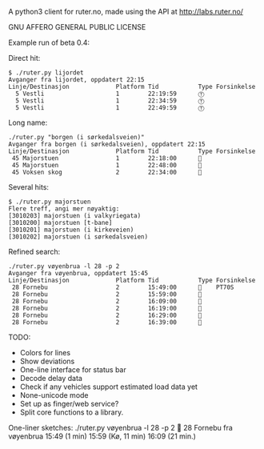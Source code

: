 A python3 client for ruter.no, made using the API at http://labs.ruter.no/

GNU AFFERO GENERAL PUBLIC LICENSE

Example run of beta 0.4:


Direct hit:

```
$ ./ruter.py lijordet
Avganger fra lijordet, oppdatert 22:15
Linje/Destinasjon             Platform Tid           Type Forsinkelse
  5 Vestli                    1        22:19:59      Ⓣ
  5 Vestli                    1        22:34:59      Ⓣ
  5 Vestli                    1        22:49:59      Ⓣ
```

Long name:

```
./ruter.py "borgen (i sørkedalsveien)"
Avganger fra borgen (i sørkedalsveien), oppdatert 22:15
Linje/Destinasjon             Platform Tid           Type Forsinkelse
 45 Majorstuen                1        22:18:00      🚌
 45 Majorstuen                1        22:48:00      🚌
 45 Voksen skog               2        22:34:00      🚌
```

Several hits:

```
$ ./ruter.py majorstuen
Flere treff, angi mer nøyaktig:
[3010203] majorstuen (i valkyriegata)
[3010200] majorstuen [t-bane]
[3010201] majorstuen (i kirkeveien)
[3010202] majorstuen (i sørkedalsveien)
```

Refined search:

```
./ruter.py vøyenbrua -l 28 -p 2
Avganger fra vøyenbrua, oppdatert 15:45
Linje/Destinasjon             Platform Tid           Type Forsinkelse
 28 Fornebu                   2        15:49:00      🚌    PT70S
 28 Fornebu                   2        15:59:00      🚌
 28 Fornebu                   2        16:09:00      🚌
 28 Fornebu                   2        16:19:00      🚌
 28 Fornebu                   2        16:29:00      🚌
 28 Fornebu                   2        16:39:00      🚌
```

TODO:
* Colors for lines
* Show deviations
* One-line interface for status bar
* Decode delay data
* Check if any vehicles support estimated load data yet
* None-unicode mode
* Set up as finger/web service?
* Split core functions to a library.

One-liner sketches:
./ruter.py vøyenbrua -l 28 -p 2
🚌 28 Fornebu fra vøyenbrua 15:49 (1 min)  15:59 (Kø, 11 min)  16:09 (21 min.)
